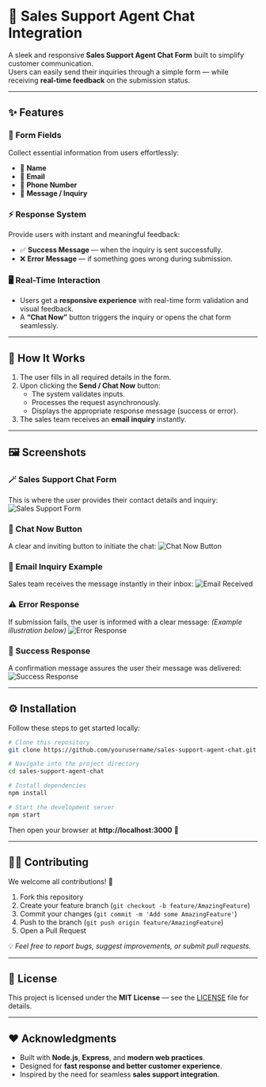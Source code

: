 # 💬 Sales Support Agent Chat Integration

A sleek and responsive **Sales Support Agent Chat Form** built to simplify customer communication.  
Users can easily send their inquiries through a simple form — while receiving **real-time feedback** on the submission status.

---

## ✨ Features

### 🧾 Form Fields
Collect essential information from users effortlessly:
- 👤 **Name**
- 📧 **Email**
- 📱 **Phone Number**
- 💬 **Message / Inquiry**

### ⚡ Response System
Provide users with instant and meaningful feedback:
- ✅ **Success Message** — when the inquiry is sent successfully.
- ❌ **Error Message** — if something goes wrong during submission.

### 🖥️ Real-Time Interaction
- Users get a **responsive experience** with real-time form validation and visual feedback.
- A **“Chat Now”** button triggers the inquiry or opens the chat form seamlessly.

---

## 🚀 How It Works

1. The user fills in all required details in the form.
2. Upon clicking the **Send / Chat Now** button:
   - The system validates inputs.
   - Processes the request asynchronously.
   - Displays the appropriate response message (success or error).
3. The sales team receives an **email inquiry** instantly.

---

## 🖼️ Screenshots

### 🪄 Sales Support Chat Form
This is where the user provides their contact details and inquiry:
![Sales Support Form](./images/chat-box.png)

### 💬 Chat Now Button
A clear and inviting button to initiate the chat:
![Chat Now Button](./images/chat-message-button.png)

### 📩 Email Inquiry Example
Sales team receives the message instantly in their inbox:
![Email Received](./images/email-recieved.png)

### ⚠️ Error Response
If submission fails, the user is informed with a clear message:
*(Example illustration below)*
![Error Response](./images/error-response.png)

### 🎉 Success Response
A confirmation message assures the user their message was delivered:
![Success Response](./images/success-response.png)

---

## ⚙️ Installation

Follow these steps to get started locally:

```bash
# Clone this repository
git clone https://github.com/yourusername/sales-support-agent-chat.git

# Navigate into the project directory
cd sales-support-agent-chat

# Install dependencies
npm install

# Start the development server
npm start
```

Then open your browser at **http://localhost:3000** 🚀

---

## 🧑‍💻 Contributing

We welcome all contributions! 🎉

1. Fork this repository
2. Create your feature branch (`git checkout -b feature/AmazingFeature`)
3. Commit your changes (`git commit -m 'Add some AmazingFeature'`)
4. Push to the branch (`git push origin feature/AmazingFeature`)
5. Open a Pull Request

💡 *Feel free to report bugs, suggest improvements, or submit pull requests.*

---

## 📄 License

This project is licensed under the **MIT License** — see the [LICENSE](./LICENSE) file for details.

---

## ❤️ Acknowledgments

- Built with **Node.js**, **Express**, and **modern web practices**.
- Designed for **fast response and better customer experience**.
- Inspired by the need for seamless **sales support integration**.
